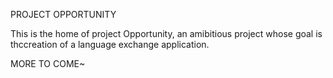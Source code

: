 PROJECT OPPORTUNITY

This is the home of project Opportunity, an amibitious project whose goal is thccreation of a language exchange application.

MORE TO COME~


